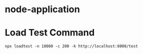 # node-application





# Load Test Command
``` 
npx loadtest -n 10000 -c 200 -k http://localhost:8000/test 

```